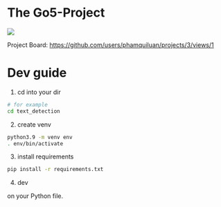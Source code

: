 # The Go5-Project

![](https://user-images.githubusercontent.com/24642166/115177933-6ca5b780-a0fa-11eb-810d-3a5daba2ef6e.gif)

Project Board: https://github.com/users/phamquiluan/projects/3/views/1


# Dev guide

1. cd into your dir
```bash
# for example
cd text_detection
```

2. create venv
```bash 
python3.9 -m venv env
. env/bin/activate
```

3. install requirements
```bash 
pip install -r requirements.txt
```

4. dev

on your Python file.
